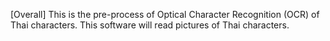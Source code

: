 [Overall]
This is the pre-process of Optical Character Recognition (OCR) of Thai characters.
This software will read pictures of Thai characters.
